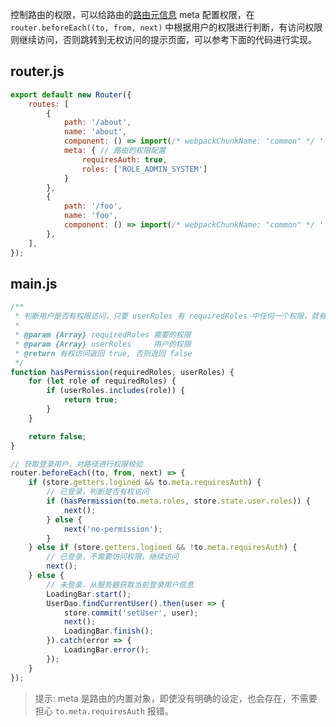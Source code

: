控制路由的权限，可以给路由的[路由元信息](https://router.vuejs.org/zh/guide/advanced/meta.html) meta 配置权限，在 `router.beforeEach((to, from, next)` 中根据用户的权限进行判断，有访问权限则继续访问，否则跳转到无权访问的提示页面，可以参考下面的代码进行实现。

## router.js

```js
export default new Router({
    routes: [
        {
            path: '/about',
            name: 'about',
            component: () => import(/* webpackChunkName: "common" */ './views/About.vue'),
            meta: { // 路由的权限配置
                requiresAuth: true,
                roles: ['ROLE_ADMIN_SYSTEM']
            }
        },
        {
            path: '/foo',
            name: 'foo',
            component: () => import(/* webpackChunkName: "common" */ './views/Foo.vue'),
        },
    ],
});
```

## main.js

```js
/**
 * 判断用户是否有权限访问，只要 userRoles 有 requiredRoles 中任何一个权限，就有权访问
 *
 * @param {Array} requiredRoles 需要的权限
 * @param {Array} userRoles     用户的权限
 * @return 有权访问返回 true, 否则返回 false
 */
function hasPermission(requiredRoles, userRoles) {
    for (let role of requiredRoles) {
        if (userRoles.includes(role)) {
            return true;
        }
    }

    return false;
}

// 获取登录用户，对路径进行权限校验
router.beforeEach((to, from, next) => {
    if (store.getters.logined && to.meta.requiresAuth) {
        // 已登录，判断是否有权访问
        if (hasPermission(to.meta.roles, store.state.user.roles)) {
            next();
        } else {
            next('no-permission');
        }
    } else if (store.getters.logined && !to.meta.requiresAuth) {
        // 已登录，不需要访问权限，继续访问
        next();
    } else {
        // 未登录，从服务器获取当前登录用户信息
        LoadingBar.start();
        UserDao.findCurrentUser().then(user => {
            store.commit('setUser', user);
            next();
            LoadingBar.finish();
        }).catch(error => {
            LoadingBar.error();
        });
    }
});
```

> 提示: meta 是路由的内置对象，即使没有明确的设定，也会存在，不需要担心 `to.meta.requiresAuth` 报错。

